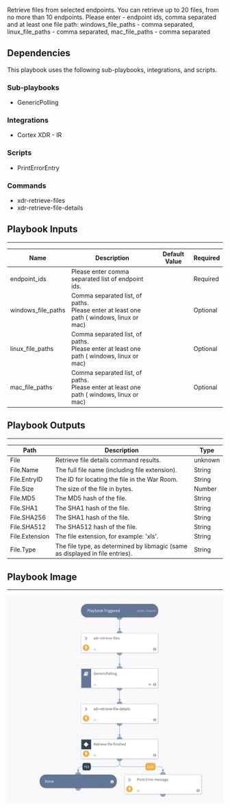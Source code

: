 Retrieve files from selected endpoints. You can retrieve up to 20 files, from no more than 10 endpoints.
Please enter - endpoint ids, comma separated and at least one file path:
windows_file_paths - comma separated,
linux_file_paths - comma separated,
mac_file_paths - comma separated

## Dependencies
This playbook uses the following sub-playbooks, integrations, and scripts.

### Sub-playbooks
* GenericPolling

### Integrations
* Cortex XDR - IR

### Scripts
* PrintErrorEntry

### Commands
* xdr-retrieve-files
* xdr-retrieve-file-details

## Playbook Inputs
---

| **Name** | **Description** | **Default Value** | **Required** |
| --- | --- | --- | --- |
| endpoint_ids | Please enter comma separated list of endpoint ids. |  | Required |
| windows_file_paths | Comma separated list, of paths.<br/>Please enter at least one path \( windows, linux or mac\) |  | Optional |
| linux_file_paths | Comma separated list, of paths.<br/>Please enter at least one path \( windows, linux or mac\) |  | Optional |
| mac_file_paths | Comma separated list, of paths.<br/>Please enter at least one path \( windows, linux or mac\) |  | Optional |

## Playbook Outputs
---

| **Path** | **Description** | **Type** |
| --- | --- | --- |
| File | Retrieve file details command results. | unknown |
| File.Name | The full file name \(including file extension\). | String |
| File.EntryID | The ID for locating the file in the War Room. | String |
| File.Size | The size of the file in bytes. | Number |
| File.MD5 | The MD5 hash of the file. | String |
| File.SHA1 | The SHA1 hash of the file. | String |
| File.SHA256 | The SHA1 hash of the file. | String |
| File.SHA512 | The SHA512 hash of the file. | String |
| File.Extension | The file extension, for example: 'xls'. | String |
| File.Type | The file type, as determined by libmagic \(same as displayed in file entries\). | String |

## Playbook Image
---
![Cortex XDR - Retrieve File Playbook](https://raw.githubusercontent.com/demisto/content/cortex-xdr-enhancement/Packs/CortexXDR/doc_files/Cortex%20XDR%20-%20Retrieve%20File%20Playbook.png)